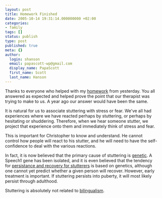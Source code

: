 ```yaml
---
layout: post
title: Homework Finished
date: 2005-10-14 19:31:14.000000000 +02:00
categories:
- family
tags: []
status: publish
type: post
published: true
meta: {}
author:
  login: shanson
  email: papascott-wp@gmail.com
  display_name: PapaScott
  first_name: Scott
  last_name: Hanson
---
```

<p>Thanks to everyone who helped with my <a href="http://www.papascott.de/archives/2005/10/13/homework/" title="PapaScott » Blog Archive » Homework">homework</a> from yesterday. You all answered as expected and helped prove the point that our therapist was trying to make to us. A year ago our answer would have been the same.</p>
<p>It is natural for us to associate stuttering with stress or fear. We've all had experiences where we have reacted perhaps by stuttering, or perhaps by hesitating or shuddering. Therefore, when we hear someone stutter, we project that experience onto them and immediately think of stress and fear.</p>
<p>This is important for Christopher to know and understand. He cannot control how people will react to his stutter, and he will need to have the self-confidence to deal with the various reactions.</p>
<p>In fact, it is now believed that the primary cause of stuttering is <a href="http://www.stutteringhelp.org/Default.aspx?tabid=36" title="Genetic Causes">genetic</a>. A Speech1 gene has been isolated, and it is even believed that the tendency for <a href="http://www.stammering.org/genetic_basis.html" title="The genetic basis of persistence and recovery in stuttering - British Stammering Association">persistance and recovery for stutterers</a> is based on genetics, although one cannot yet predict whether a given person will recover. However, early treatment is important. If stuttering persists into puberty, it will most likely persist through adulthood.</p>
<p>Stuttering is absolutely not related to <a href="http://www.stutteringhelp.org/Default.aspx?tabid=54" title="Bilingual Child">bilingualism</a>.</p>
